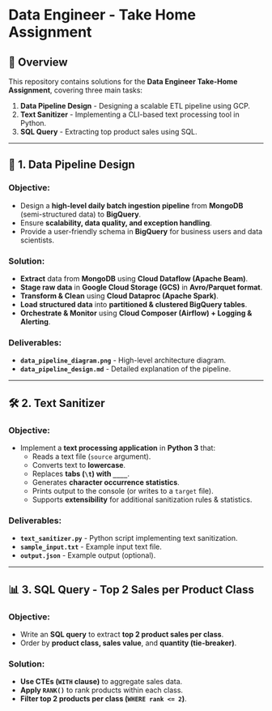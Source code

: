 # Data Engineer - Take Home Assignment

## 📌 Overview
This repository contains solutions for the **Data Engineer Take-Home Assignment**, covering three main tasks:
1. **Data Pipeline Design** - Designing a scalable ETL pipeline using GCP.
2. **Text Sanitizer** - Implementing a CLI-based text processing tool in Python.
3. **SQL Query** - Extracting top product sales using SQL.

---

## 🚀 **1. Data Pipeline Design**
### **Objective:**
- Design a **high-level daily batch ingestion pipeline** from **MongoDB** (semi-structured data) to **BigQuery**.
- Ensure **scalability, data quality, and exception handling**.
- Provide a user-friendly schema in **BigQuery** for business users and data scientists.

### **Solution:**
- **Extract** data from **MongoDB** using **Cloud Dataflow (Apache Beam)**.
- **Stage raw data** in **Google Cloud Storage (GCS)** in **Avro/Parquet format**.
- **Transform & Clean** using **Cloud Dataproc (Apache Spark)**.
- **Load structured data** into **partitioned & clustered BigQuery tables**.
- **Orchestrate & Monitor** using **Cloud Composer (Airflow) + Logging & Alerting**.

### **Deliverables:**
- **`data_pipeline_diagram.png`** - High-level architecture diagram.
- **`data_pipeline_design.md`** - Detailed explanation of the pipeline.

---

## 🛠 **2. Text Sanitizer**
### **Objective:**
- Implement a **text processing application** in **Python 3** that:
  - Reads a text file (`source` argument).
  - Converts text to **lowercase**.
  - Replaces **tabs (`\t`) with `____`**.
  - Generates **character occurrence statistics**.
  - Prints output to the console (or writes to a `target` file).
  - Supports **extensibility** for additional sanitization rules & statistics.

### **Deliverables:**
- **`text_sanitizer.py`** - Python script implementing text sanitization.
- **`sample_input.txt`** - Example input text file.
- **`output.json`** - Example output (optional).

---

## 📊 **3. SQL Query - Top 2 Sales per Product Class**
### **Objective:**
- Write an **SQL query** to extract **top 2 product sales per class**.
- Order by **product class, sales value**, and **quantity (tie-breaker)**.

### **Solution:**
- **Use CTEs (`WITH` clause)** to aggregate sales data.
- **Apply `RANK()`** to rank products within each class.
- **Filter top 2 products per class (`WHERE rank <= 2`)**.


